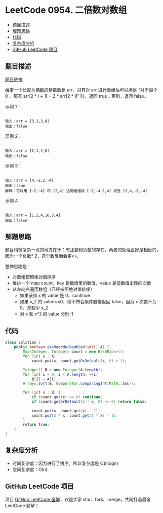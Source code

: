 # LeetCode 0954. 二倍数对数组

* [题目描述](<LeetCode 0954. 二倍数对数组.md#题目描述>)
* [解题思路](<LeetCode 0954. 二倍数对数组.md#解题思路>)
* [代码](<LeetCode 0954. 二倍数对数组.md#代码>)
* [复杂度分析](<LeetCode 0954. 二倍数对数组.md#复杂度分析>)
* [GitHub LeetCode 项目](<LeetCode 0954. 二倍数对数组.md#github-leetcode-项目>)

## 题目描述

[题目链接](https://leetcode-cn.com/problems/array-of-doubled-pairs/)

给定一个长度为偶数的整数数组 arr，只有对 arr 进行重组后可以满足 “对于每个 0 ，都有 arr\[2 \* i + 1] = 2 \* arr\[2 \* i]” 时，返回 true；否则，返回 false。

&#x20;

示例 1：

```

输入：arr = [3,1,3,6]
输出：false

```

示例 2：

```

输入：arr = [2,1,2,6]
输出：false

```

示例 3：

```

输入：arr = [4,-2,2,-4]
输出：true
解释：可以用 [-2,-4] 和 [2,4] 这两组组成 [-2,-4,2,4] 或是 [2,4,-2,-4]

```

示例 4：

```

输入：arr = [1,2,4,16,8,4]
输出：false

```

## 解题思路

题目稍微复杂一点的地方在于：有正数和负数的存在，两者的处理正好是相反的，因为一个负数\* 2，这个数反而会更小。

整体思路是：

* 对数组按照绝对值排序
* 维护一个 map count，key 是数组里的数值，value 是该数值出现的次数
* 从左向右遍历数组（已经按照绝对值排序）
  * 如果该值 x 的 value 是 0，continue
  * 如果 x_2 的 value<=0，则不符合条件直接返回 false，因为 x 次数不为 0，却缺少 x_2
  * 对 x 和 x\*2 的 value 分别-1

## 代码

```java
class Solution {
    public boolean canReorderDoubled(int[] A) {
        Map<Integer, Integer> count = new HashMap<>();
        for (int x : A)
            count.put(x, count.getOrDefault(x, 0) + 1);

        Integer[] B = new Integer[A.length];
        for (int i = 0; i < A.length; ++i)
            B[i] = A[i];
        Arrays.sort(B, Comparator.comparingInt(Math::abs));

        for (int x : B) {
            if (count.get(x) == 0) continue;
            if (count.getOrDefault(2 * x, 0) <= 0) return false;
            
            count.put(x, count.get(x) - 1);
            count.put(2 * x, count.get(2 * x) - 1);
        }
        return true;
    }
}
```

## 复杂度分析

* 时间复杂度：因为进行了排序，所以复杂度是 O(nlogn)
* 空间复杂度：O(n)

## GitHub LeetCode 项目

项目 [GitHub LeetCode 全解](https://github.com/LjyYano/LeetCode)，欢迎大家 star、fork、merge，共同打造最全 LeetCode 题解！
